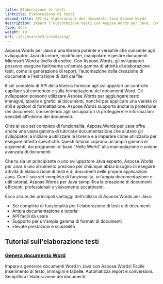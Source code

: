 ```yaml
---
title: Elaborazione di testi
linktitle: Elaborazione di testi
second_title: API di elaborazione dei documenti Java Aspose.Words
description: Impara l'elaborazione testi con Aspose.Words per Java. Crea, modifica e manipola i documenti a livello di codice. Migliora oggi stesso le tue capacità di elaborazione dei documenti.
type: docs
weight: 10
url: /it/java/word-processing/
---
```


Aspose.Words per Java è una libreria potente e versatile che consente agli sviluppatori Java di creare, modificare, manipolare e gestire documenti Microsoft Word a livello di codice. Con Aspose.Words, gli sviluppatori possono eseguire facilmente un'ampia gamma di attività di elaborazione testi, come la generazione di report, l'automazione della creazione di documenti e l'estrazione di dati dai file.

Il set completo di API della libreria fornisce agli sviluppatori un controllo capillare sul contenuto e sulla formattazione dei documenti Word. Gli sviluppatori possono utilizzare Aspose.Words per aggiungere testo, immagini, tabelle e grafici ai documenti, nonché per applicare una varietà di stili e opzioni di formattazione. Aspose.Words supporta anche la protezione dei documenti, consentendo agli sviluppatori di proteggere le informazioni sensibili all'interno dei documenti.

Oltre al suo set completo di funzionalità, Aspose.Words per Java offre anche una vasta gamma di tutorial e documentazione che aiutano gli sviluppatori a iniziare a utilizzare la libreria e a imparare come utilizzarla per eseguire attività specifiche. Questi tutorial coprono un'ampia gamma di argomenti, dai programmi di base "Hello World" alla manipolazione e unione avanzata di documenti.

Che tu sia un principiante o uno sviluppatore Java esperto, Aspose.Words per Java è uno strumento prezioso per chiunque abbia bisogno di eseguire attività di elaborazione di testi e di documenti nelle proprie applicazioni Java. Con il suo set completo di funzionalità, un'ampia documentazione e utili tutorial, Aspose.Words per Java semplifica la creazione di documenti efficienti, professionali e visivamente accattivanti.

Ecco alcuni dei principali vantaggi dell'utilizzo di Aspose.Words per Java:

* Set completo di funzionalità per l'elaborazione di testi e di documenti
* Ampia documentazione e tutorial
* API facili da usare
* Supporto per un'ampia gamma di formati di documenti
* Elevate prestazioni e scalabilità

## Tutorial sull'elaborazione testi

### [Genera documento Word](./generate-word-document/)

Impara a generare documenti Word in Java con Aspose.Words! Facile inserimento di testo, immagini e tabelle. Automatizza report e conversioni. Semplifica l'elaborazione dei documenti.